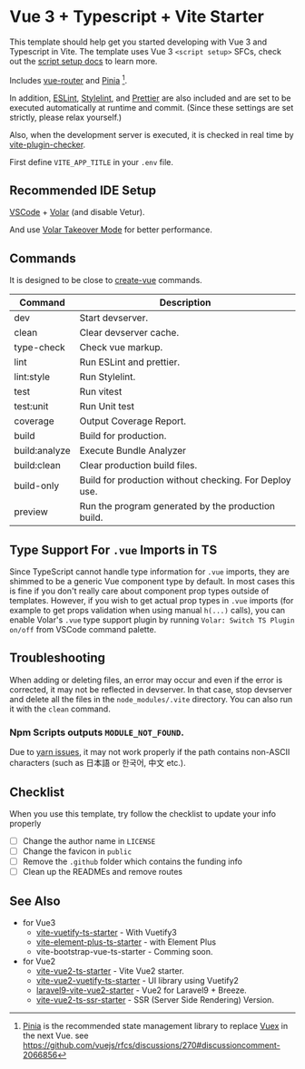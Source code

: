 # Vue 3 + Typescript + Vite Starter

This template should help get you started developing with Vue 3 and Typescript in Vite. The template uses Vue 3 `<script setup>` SFCs, check out the [script setup docs](https://v3.vuejs.org/api/sfc-script-setup.html#sfc-script-setup) to learn more.

Includes [vue-router](https://router.vuejs.org/) and [Pinia](https://pinia.vuejs.org/) [^1].

In addition, [ESLint](https://eslint.org/), [Stylelint](https://stylelint.io/), and [Prettier](https://prettier.io/) are also included and are set to be executed automatically at runtime and commit. (Since these settings are set strictly, please relax yourself.)

Also, when the development server is executed, it is checked in real time by [vite-plugin-checker](https://github.com/fi3ework/vite-plugin-checker).

First define `VITE_APP_TITLE` in your `.env` file.

## Recommended IDE Setup

[VSCode](https://code.visualstudio.com/) + [Volar](https://marketplace.visualstudio.com/items?itemName=vue.volar) (and disable Vetur).

And use [Volar Takeover Mode](https://vuejs.org/guide/typescript/overview.html#volar-takeover-mode) for better performance.

## Commands

It is designed to be close to [create-vue](https://github.com/vuejs/create-vue-templates/tree/main/typescript-router-pinia-vitest) commands.

| Command       | Description                                            |
| ------------- | ------------------------------------------------------ |
| dev           | Start devserver.                                       |
| clean         | Clear devserver cache.                                 |
| type-check    | Check vue markup.                                      |
| lint          | Run ESLint and prettier.                               |
| lint:style    | Run Stylelint.                                         |
| test          | Run vitest                                             |
| test:unit     | Run Unit test                                          |
| coverage      | Output Coverage Report.                                |
| build         | Build for production.                                  |
| build:analyze | Execute Bundle Analyzer                                |
| build:clean   | Clear production build files.                          |
| build-only    | Build for production without checking. For Deploy use. |
| preview       | Run the program generated by the production build.     |

## Type Support For `.vue` Imports in TS

Since TypeScript cannot handle type information for `.vue` imports, they are shimmed to be a generic Vue component type by default. In most cases this is fine if you don't really care about component prop types outside of templates. However, if you wish to get actual prop types in `.vue` imports (for example to get props validation when using manual `h(...)` calls), you can enable Volar's `.vue` type support plugin by running `Volar: Switch TS Plugin on/off` from VSCode command palette.

[^1]: [Pinia](https://pinia.vuejs.org/) is the recommended state management library to replace [Vuex](https://vuex.vuejs.org/) in the next Vue. see <https://github.com/vuejs/rfcs/discussions/270#discussioncomment-2066856>

## Troubleshooting

When adding or deleting files, an error may occur and even if the error is corrected, it may not be reflected in devserver. In that case, stop devserver and delete all the files in the `node_modules/.vite` directory. You can also run it with the `clean` command.

### Npm Scripts outputs `MODULE_NOT_FOUND`.

Due to [yarn issues](https://github.com/yarnpkg/berry/issues/4448), it may not work properly if the path contains non-ASCII characters (such as 日本語 or 한국어, 中文 etc.).

## Checklist

When you use this template, try follow the checklist to update your info properly

- [ ] Change the author name in `LICENSE`
- [ ] Change the favicon in `public`
- [ ] Remove the `.github` folder which contains the funding info
- [ ] Clean up the READMEs and remove routes

## See Also

- for Vue3
  - [vite-vuetify-ts-starter](https://github.com/logue/vite-vuetify-ts-starter) - With Vuetify3
  - [vite-element-plus-ts-starter](https://github.com/logue/vite-element-plus-ts-starter) - with Element Plus
  - vite-bootstrap-vue-ts-starter - Comming soon.
- for Vue2
  - [vite-vue2-ts-starter](https://github.com/logue/vite-vue2-ts-starter) - Vite Vue2 starter.
  - [vite-vue2-vuetify-ts-starter](https://github.com/logue/vite-vue2-vuetify-ts-starter) - UI library using Vuetify2
  - [laravel9-vite-vue2-starter](https://github.com/logue/laravel9-vite-vue2-starter) - Vue2 for Laravel9 + Breeze.
  - [vite-vue2-ts-ssr-starter](https://github.com/logue/vite-vue2-ts-ssr-starter) - SSR (Server Side Rendering) Version.
